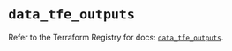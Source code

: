 # `data_tfe_outputs`

Refer to the Terraform Registry for docs: [`data_tfe_outputs`](https://registry.terraform.io/providers/hashicorp/tfe/0.65.0/docs/data-sources/outputs).
